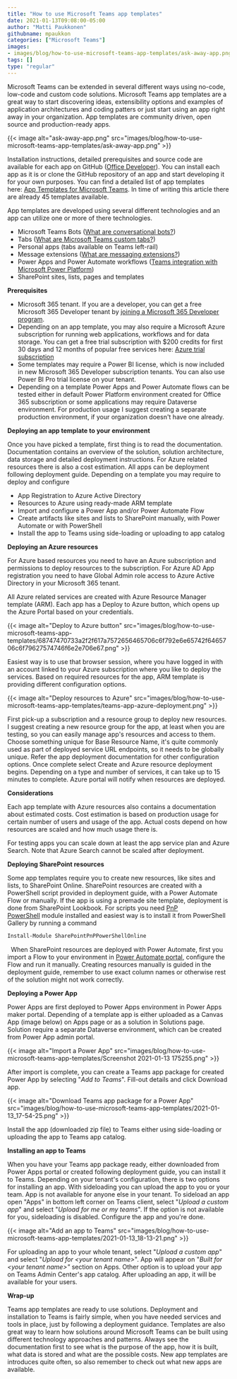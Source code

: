 ```yaml
---
title: "How to use Microsoft Teams app templates"
date: 2021-01-13T09:08:00-05:00
author: "Matti Paukkonen"
githubname: mpaukkon
categories: ["Microsoft Teams"]
images: 
- images/blog/how-to-use-microsoft-teams-app-templates/ask-away-app.png
tags: []
type: "regular"
---
```


Microsoft Teams can be extended in several different ways using no-code,
low-code and custom code solutions. Microsoft Teams app templates are a
great way to start discovering ideas, extensibility options and examples
of application architectures and coding patters or just start using an
app right away in your organization. App templates are community driven,
open source and production-ready apps.

{{< image alt="ask-away-app.png" src="images/blog/how-to-use-microsoft-teams-app-templates/ask-away-app.png" >}}


Installation instructions, detailed prerequisites and source code are
available for each app on GitHub ([Office
Developer](https://github.com/OfficeDev/)). You can install each app as
it is or clone the GitHub repository of an app and start developing it
for your own purposes. You can find a detailed list of app templates
here: [App Templates for Microsoft
Teams](https://docs.microsoft.com/microsoftteams/platform/samples/app-templates).
In time of writing this article there are already 45 templates
available.

App templates are developed using several different technologies and an
app can utilize one or more of there technologies.

-   Microsoft Teams Bots ([What are conversational
    bots?](https://docs.microsoft.com/microsoftteams/platform/bots/what-are-bots))
-   Tabs ([What are Microsoft Teams custom
    tabs?](https://docs.microsoft.com/microsoftteams/platform/tabs/what-are-tabs))
-   Personal apps (tabs available on Teams left-rail)
-   Message extensions ([What are messaging
    extensions?](https://docs.microsoft.com/microsoftteams/platform/messaging-extensions/what-are-messaging-extensions))
-   Power Apps and Power Automate workflows ([Teams integration with
    Microsoft Power
    Platform](https://docs.microsoft.com/microsoftteams/teams-power-platfom-integration))
-   SharePoint sites, lists, pages and templates

**Prerequisites**

-   Microsoft 365 tenant. If you are a developer, you can get a free
    Microsoft 365 Developer tenant by [joining a Microsoft 365 Developer
    program](https://developer.microsoft.com/microsoft-365/dev-program). 
-   Depending on an app template, you may also require a Microsoft Azure
    subscription for running web applications, workflows and for data
    storage. You can get a free trial subscription with \$200 credits
    for first 30 days and 12 months of popular free services
    here: [Azure trial
    subscription](https://azure.microsoft.com/free/)
-   Some templates may require a Power BI license, which is now included
    in new Microsoft 365 Developer subscription tenants. You can also
    use Power BI Pro trial license on your tenant.
-   Depending on a template Power Apps and Power Automate flows can be
    tested either in default Power Platform environment created for
    Office 365 subscription or some applications may require Dataverse
    environment. For production usage I suggest creating a separate
    production environment, if your organization doesn't have one
    already.

**Deploying an app template to your environment**

Once you have picked a template, first thing is to read the
documentation. Documentation contains an overview of the solution,
solution architecture, data storage and detailed deployment
instructions. For Azure related resources there is also a cost
estimation. All apps can be deployment following deployment guide.
Depending on a template you may require to deploy and configure

-   App Registration to Azure Active Directory
-   Resources to Azure using ready-made ARM template
-   Import and configure a Power App and/or Power Automate Flow
-   Create artifacts like sites and lists to SharePoint manually, with
    Power Automate or with PowerShell
-   Install the app to Teams using side-loading or uploading to app
    catalog

**Deploying an Azure resources**

For Azure based resources you need to have an Azure subscription and
permissions to deploy resources to the subscription. For Azure AD App
registration you need to have Global Admin role access to Azure Active
Directory in your Microsoft 365 tenant.

All Azure related services are created with Azure Resource Manager
template (ARM). Each app has a Deploy to Azure button, which opens up
the Azure Portal based on your credentials.

{{< image alt="Deploy to Azure button" src="images/blog/how-to-use-microsoft-teams-app-templates/68747470733a2f2f617a7572656465706c6f792e6e65742f6465706c6f79627574746f6e2e706e67.png" >}}

Easiest way is to use that browser session, where you have logged in
with an account linked to your Azure subscription where you like to
deploy the services. Based on required resources for the app, ARM
template is providing different configuration options.

{{< image alt="Deploy resources to Azure" src="images/blog/how-to-use-microsoft-teams-app-templates/teams-app-azure-deployment.png" >}}

First pick-up a subscription and a resource group to deploy new
resources. I suggest creating a new resource group for the app, at least
when you are testing, so you can easily manage app's resources and
access to them. Choose something unique for Base Resource Name, it's
quite commonly used as part of deployed service URL endpoints, so it
needs to be globally unique. Refer the app deployment documentation for
other configuration options. Once complete select Create and Azure
resource deployment begins. Depending on a type and number of services,
it can take up to 15 minutes to complete. Azure portal will notify when
resources are deployed.

**Considerations**

Each app template with Azure resources also contains a documentation
about estimated costs. Cost estimation is based on production usage for
certain number of users and usage of the app. Actual costs depend on how
resources are scaled and how much usage there is. 

For testing apps you can scale down at least the app service plan and
Azure Search. Note that Azure Search cannot be scaled after deployment. 

**Deploying SharePoint resources**

Some app templates require you to create new resources, like sites and
lists, to SharePoint Online. SharePoint resources are created with a
PowerShell script provided in deployment guide, with a Power Automate
Flow or manually. If the app is using a premade site template,
deployment is done from SharePoint Lookbook. For scripts you need [PnP
PowerShell](https://docs.microsoft.com/powershell/sharepoint/sharepoint-pnp/sharepoint-pnp-cmdlets) module
installed and easiest way is to install it from PowerShell Gallery by
running a command
 
```powershell
Install-Module SharePointPnPPowerShellOnline
```
 
When SharePoint resources are deployed with Power Automate, first you
import a Flow to your environment in [Power Automate
portal](https://flow.microsoft.com/), configure the Flow and run it
manually. Creating resources manually is guided in the deployment guide,
remember to use exact column names or otherwise rest of the solution
might not work correctly.

**Deploying a Power App**

Power Apps are first deployed to Power Apps environment in Power Apps
maker portal. Depending of a template app is either uploaded as a Canvas
App (image below) on Apps page or as a solution in Solutions page.
Solution require a separate Dataverse environment, which can be created
from Power App admin portal.

{{< image alt="Import a Power App" src="images/blog/how-to-use-microsoft-teams-app-templates/Screenshot 2021-01-13 175255.png" >}}

After import is complete, you can create a Teams app package for created
Power App by selecting "*Add to Teams*". Fill-out details and click
Download app.

{{< image alt="Download Teams app package for a Power App" src="images/blog/how-to-use-microsoft-teams-app-templates/2021-01-13_17-54-25.png" >}}

Install the app (downloaded zip file) to Teams either using side-loading
or uploading the app to Teams app catalog.

**Installing an app to Teams**

When you have your Teams app package ready, either downloaded from Power
Apps portal or created following deployment guide, you can install it to
Teams. Depending on your tenant's configuration, there is two options
for installing an app. With sideloading you can upload the app to you or
your team. App is not available for anyone else in your tenant. To
sideload an app open "Apps" in bottom left corner on Teams client,
select "*Upload a custom app*" and select "*Upload for me or my
teams*". If the option is not available for you, sideloading is
disabled. Configure the app and you're done.

{{< image alt="Add an app to Teams" src="images/blog/how-to-use-microsoft-teams-app-templates/2021-01-13_18-13-21.png" >}}


For uploading an app to your whole tenant, select \"*Upload a custom
app*\" and select \"*Upload for \<your tenant name>*\". App will appear
on \"*Built for \<your tenant name>\"* section on Apps. Other option is
to upload your app on Teams Admin Center's app catalog. After uploading
an app, it will be available for your users.

**Wrap-up**

Teams app templates are ready to use solutions. Deployment and
installation to Teams is fairly simple, when you have needed services
and tools in place, just by following a deployment guidance. Templates
are also great way to learn how solutions around Microsoft Teams can be
built using different technology approaches and patterns. Always see the
documentation first to see what is the purpose of the app, how it is
built, what data is stored and what are the possible costs.
New app templates are introduces quite often, so also remember to check
out what new apps are available.
